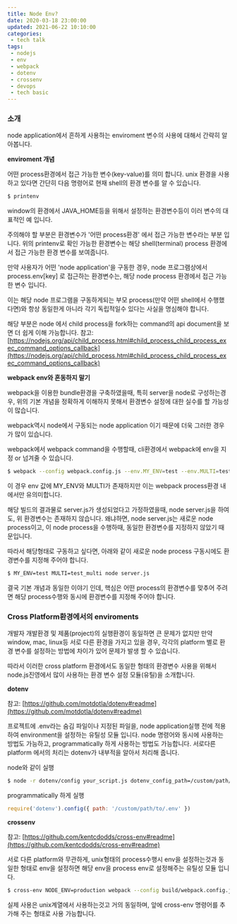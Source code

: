 ```yaml
---
title: Node Env?
date: 2020-03-18 23:00:00
updated: 2021-06-22 10:10:00
categories:
 - tech talk
tags:
 - nodejs
 - env
 - webpack
 - dotenv
 - crossenv
 - devops
 - tech basic
---
```


### 소개

node application에서 흔하게 사용하는 enviroment 변수의 사용에 대해서 간략히 알아봅니다.

**enviroment 개념**

어떤 process환경에서 접근 가능한 변수(key-value)를 의미 합니다. unix 환경을 사용하고 있다면 간단히 다음 명령어로 현재 shell의 환경 변수를 알 수 있습니다.

```bash
$ printenv
```

window의 환경에서 JAVA_HOME등을 위해서 설정하는 환경변수등이 이러 변수의 대표적인 예 입니다.

주의해야 할 부분은 환경변수가 '어떤 process환경' 에서 접근 가능한 변수라는 부분 입니다. 위의 printenv로 확인 가능한 환경변수는 해당 shell(terminal) process 환경에서 접근 가능한 환경 변수를 보여줍니다.

만약 사용자가 어떤 'node application'을 구동한 경우, node 프로그램상에서 process.env[key] 로 접근하는 환경변수는, 해당 node process 환경에서 접근 가능한 변수 입니다.

이는 해당 node 프로그램을 구동하게되는 부모 process(만약 어떤 shell에서 수행했다면)와 항상 동일한게 아니라 각기 독립적일수 있다는 사실을 명심해야 합니다.

해당 부분은 node 에서 child process을 fork하는 command의 api document을 보면 더 쉽게 이해 가능합니다. 참고: [https://nodejs.org/api/child_process.html#child_process_child_process_exec_command_options_callback](https://nodejs.org/api/child_process.html#child_process_child_process_exec_command_options_callback)

**webpack env와 혼동하지 말기**

webpack을 이용한 bundle환경을 구축하였을때, 특히 server을 node로 구성하는경우, 위의 기본 개념을 정확하게 이해하지 못해서 환경변수 설정에 대한 실수를 할 가능성이 많습니다.

webpack역시 node에서 구동되는 node application 이기 때문에 더욱 그러한 경우가 많이 있습니다.

webpack에서 webpack command을 수행할때, cli환경에서 webpack에 env을 지정 or 넘겨줄 수 있습니다.

```bash
$ webpack --config webpack.config.js --env.MY_ENV=test --env.MULTI=test_multi
```

이 경우 env 값에 MY_ENV와 MULTI가 존재하지만 이는 webpack process환경 내에서만 유의미합니다.

해당 빌드의 결과물로 server.js가 생성되었다고 가정하였을때, node server.js을 하여도, 위 환경변수는 존재하지 않습니다. 왜냐하면, node server.js는 새로운 node process이고, 이 node process을 수행하때, 동일한 환경변수를 지정하지 않았기 때문입니다.

따라서 해당형태로 구동하고 싶다면, 아래와 같이 새로운 node process 구동시에도 환경변수를 지정해 주어야 합니다.

```bash
$ MY_ENV=test MULTI=test_multi node server.js
```

결국 기본 개념과 동일한 이야기 인데, 핵심은 어떤 process의 환경변수를 맞추어 주려면 해당 process수행와 동시에 환경변수를 지정해 주어야 합니다.

### Cross Platform환경에서의 enviroments

개발자 개발환경 및 제품(project)의 실행환경이 동일하면 큰 문제가 없지만 만약 window, mac, linux등 서로 다른 환경을 가지고 있을 경우, 각각의 platform 별로 환경 변수를 설정하는 방법에 차이가 있어 문제가 발생 할 수 있습니다.

따라서 이러한 cross platform 환경에서도 동일한 형태의 환경변수 사용을 위해서 node.js진영에서 많이 사용하는 환경 변수 설정 모듈(유틸)을 소개합니다.

**dotenv**

참고: [https://github.com/motdotla/dotenv#readme](https://github.com/motdotla/dotenv#readme)

프로젝트에 .env라는 숨김 파일이나 지정된 파일을, node application실행 전에 적용하여 environment을 설정하는 유틸성 모듈 입니다. node 명령어와 동시에 사용하는 방법도 가능하고, programmatically 하게 사용하는 방법도 가능합니다. 서로다른 platform 에서의 처리는 dotenv가 내부적을 알아서 처리해 줍니다.

node와 같이 실행

```bash
$ node -r dotenv/config your_script.js dotenv_config_path=/custom/path/to/.env
```

programmatically 하게 실행

```jsx
require('dotenv').config({ path: '/custom/path/to/.env' })
```

**crossenv**

참고: [https://github.com/kentcdodds/cross-env#readme](https://github.com/kentcdodds/cross-env#readme)

서로 다른 platform와 무관하게, unix형태의 process수행시 env을 설정하는것과 동일한 형태로 env을 설정하면 해당 env을 process env로 설정해주는 유틸성 모듈 입니다.

```bash
$ cross-env NODE_ENV=production webpack --config build/webpack.config.js
```

실제 사용은 unix계열에서 사용하는것고 거의 동일하며, 앞에 cross-env 명령어를 추가해 주는 형태로 사용 가능합니다.